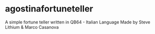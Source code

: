 # agostinafortuneteller
A simple fortune teller written in QB64 - Italian Language
Made by Steve Lithium & Marco Casanova

